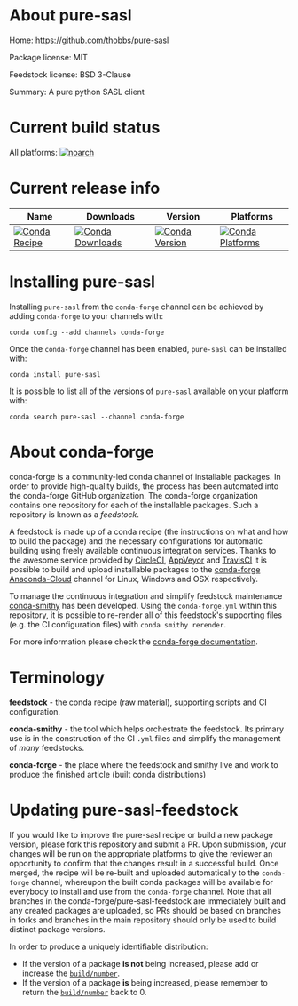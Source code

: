 About pure-sasl
===============

Home: https://github.com/thobbs/pure-sasl

Package license: MIT

Feedstock license: BSD 3-Clause

Summary: A pure python SASL client



Current build status
====================

All platforms:
[![noarch](https://img.shields.io/circleci/project/github/conda-forge/pure-sasl-feedstock/master.svg?label=noarch)](https://circleci.com/gh/conda-forge/pure-sasl-feedstock)

Current release info
====================

| Name | Downloads | Version | Platforms |
| --- | --- | --- | --- |
| [![Conda Recipe](https://img.shields.io/badge/recipe-pure--sasl-green.svg)](https://anaconda.org/conda-forge/pure-sasl) | [![Conda Downloads](https://img.shields.io/conda/dn/conda-forge/pure-sasl.svg)](https://anaconda.org/conda-forge/pure-sasl) | [![Conda Version](https://img.shields.io/conda/vn/conda-forge/pure-sasl.svg)](https://anaconda.org/conda-forge/pure-sasl) | [![Conda Platforms](https://img.shields.io/conda/pn/conda-forge/pure-sasl.svg)](https://anaconda.org/conda-forge/pure-sasl) |

Installing pure-sasl
====================

Installing `pure-sasl` from the `conda-forge` channel can be achieved by adding `conda-forge` to your channels with:

```
conda config --add channels conda-forge
```

Once the `conda-forge` channel has been enabled, `pure-sasl` can be installed with:

```
conda install pure-sasl
```

It is possible to list all of the versions of `pure-sasl` available on your platform with:

```
conda search pure-sasl --channel conda-forge
```


About conda-forge
=================

conda-forge is a community-led conda channel of installable packages.
In order to provide high-quality builds, the process has been automated into the
conda-forge GitHub organization. The conda-forge organization contains one repository
for each of the installable packages. Such a repository is known as a *feedstock*.

A feedstock is made up of a conda recipe (the instructions on what and how to build
the package) and the necessary configurations for automatic building using freely
available continuous integration services. Thanks to the awesome service provided by
[CircleCI](https://circleci.com/), [AppVeyor](http://www.appveyor.com/)
and [TravisCI](https://travis-ci.org/) it is possible to build and upload installable
packages to the [conda-forge](https://anaconda.org/conda-forge)
[Anaconda-Cloud](http://docs.anaconda.org/) channel for Linux, Windows and OSX respectively.

To manage the continuous integration and simplify feedstock maintenance
[conda-smithy](http://github.com/conda-forge/conda-smithy) has been developed.
Using the ``conda-forge.yml`` within this repository, it is possible to re-render all of
this feedstock's supporting files (e.g. the CI configuration files) with ``conda smithy rerender``.

For more information please check the [conda-forge documentation](https://conda-forge.org/docs/).

Terminology
===========

**feedstock** - the conda recipe (raw material), supporting scripts and CI configuration.

**conda-smithy** - the tool which helps orchestrate the feedstock.
                   Its primary use is in the construction of the CI ``.yml`` files
                   and simplify the management of *many* feedstocks.

**conda-forge** - the place where the feedstock and smithy live and work to
                  produce the finished article (built conda distributions)


Updating pure-sasl-feedstock
============================

If you would like to improve the pure-sasl recipe or build a new
package version, please fork this repository and submit a PR. Upon submission,
your changes will be run on the appropriate platforms to give the reviewer an
opportunity to confirm that the changes result in a successful build. Once
merged, the recipe will be re-built and uploaded automatically to the
`conda-forge` channel, whereupon the built conda packages will be available for
everybody to install and use from the `conda-forge` channel.
Note that all branches in the conda-forge/pure-sasl-feedstock are
immediately built and any created packages are uploaded, so PRs should be based
on branches in forks and branches in the main repository should only be used to
build distinct package versions.

In order to produce a uniquely identifiable distribution:
 * If the version of a package **is not** being increased, please add or increase
   the [``build/number``](http://conda.pydata.org/docs/building/meta-yaml.html#build-number-and-string).
 * If the version of a package **is** being increased, please remember to return
   the [``build/number``](http://conda.pydata.org/docs/building/meta-yaml.html#build-number-and-string)
   back to 0.
